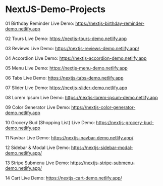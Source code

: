 # NextJS-Demo-Projects
01 Birthday Reminder Live Demo: https://nextjs-birthday-reminder-demo.netlify.app

02 Tours Live Demo: https://nextjs-tours-demo.netlify.app

03 Reviews Live Demo: https://nextjs-reviews-demo.netlify.app/

04 Accordion Live Demo: https://nextjs-accordion-demo.netlify.app

05 Menu Live Demo: https://nextjs-menu-demo.netlify.app

06 Tabs Live Demo: https://nextjs-tabs-demo.netlify.app

07 Slider Live Demo: https://nextjs-slider-demo.netlify.app

08 Lorem Ipsum Live Demo: https://nextjs-lorem-ipsum-demo.netlify.app

09 Color Generator Live Demo: https://nextjs-color-generator-demo.netlify.app

10 Grocery Bud (Shopping List) Live Demo: https://nextjs-grocery-bud-demo.netlify.app

11 Navbar Live Demo: https://nextjs-navbar-demo.netlify.app/

12 Sidebar & Modal Live Demo: https://nextjs-sidebar-modal-demo.netlify.app/

13 Stripe Submenu Live Demo: https://nextjs-stripe-submenu-demo.netlify.app/

14 Cart Live Demo: https://nextjs-cart-demo.netlify.app/

